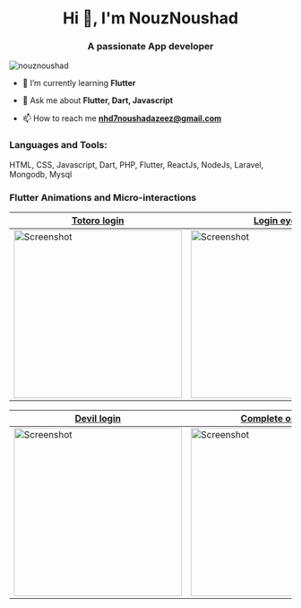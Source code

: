 <h1 align="center">Hi 👋, I'm NouzNoushad</h1>
<h3 align="center">A passionate App developer</h3>

<p align="left"> <img src="https://komarev.com/ghpvc/?username=nouznoushad&label=Profile%20views&color=0e75b6&style=flat" alt="nouznoushad" /> </p>

- 🌱 I’m currently learning **Flutter**

- 💬 Ask me about **Flutter, Dart, Javascript**

- 📫 How to reach me **nhd7noushadazeez@gmail.com**

<h3 align="left">Languages and Tools:</h3>
<p align="left"> HTML, CSS, Javascript, Dart, PHP, Flutter, ReactJs, NodeJs, Laravel, Mongodb, Mysql </p>

### Flutter Animations and Micro-interactions

|[Totoro login]( https://github.com/NouzNoushad/flutter_custompaint_animations/tree/master/totoro_login/lib)|[ Login eye]( https://github.com/NouzNoushad/flutter_custompaint_animations/tree/master/login_eye/lib)|[ Original timer]( https://github.com/NouzNoushad/flutter_custompaint_animations/tree/master/original_timer/lib)|[Pencil cutter]( https://github.com/NouzNoushad/flutter_custompaint_animations/tree/master/pencil_cutter/lib)|[Monster eats]( https://github.com/NouzNoushad/flutter_custompaint_animations/tree/master/monster_eats/lib)
|--|--|--|--|--|
<img src="https://github.com/NouzNoushad/flutter_custompaint_animations/blob/master/totoro_login/totoro_login.gif"  height="300" alt="Screenshot" height="500" alt="Screenshot"/>|<img src="https://github.com/NouzNoushad/flutter_custompaint_animations/blob/master/login_eye/login_eye.gif" height="300" alt="Screenshot"/>|<img src="https://github.com/NouzNoushad/flutter_custompaint_animations/blob/master/original_timer/original_timer.gif"  height="300" alt="Screenshot" height="500" alt="Screenshot"/>|<img src="https://github.com/NouzNoushad/flutter_custompaint_animations/blob/master/pencil_cutter/pencil_cutter.gif" height="300" alt="Screenshot" height="500" alt="Screenshot"/>|<img src="https://github.com/NouzNoushad/flutter_custompaint_animations/blob/master/monster_eats/monster_eats.gif" height="300" alt="Screenshot" height="500" alt="Screenshot"/>

[ Devil login](https://github.com/NouzNoushad/flutter_custompaint_animations/tree/master/devil_login/lib) |[Complete order]( https://github.com/NouzNoushad/flutter_custompaint_animations/tree/master/complete_order/lib)|[ Download concept]( https://github.com/NouzNoushad/flutter_custompaint_animations/tree/master/download_concept/lib)|[ Hand switch]( https://github.com/NouzNoushad/flutter_custompaint_animations/tree/master/hand_switch/lib)|[ Loading hand]( https://github.com/NouzNoushad/flutter_custompaint_animations/tree/master/loading_hand/lib)
|--|--|--|--|--|
<img src="https://github.com/NouzNoushad/flutter_custompaint_animations/blob/master/devil_login/devil_login.gif" height="300" alt="Screenshot"/>|<img src="https://github.com/NouzNoushad/flutter_custompaint_animations/blob/master/complete_order/complete_order.gif" height="300" alt="Screenshot"/>|<img src="https://github.com/NouzNoushad/flutter_custompaint_animations/blob/master/download_concept/download_concept.gif" height="300" alt="Screenshot"/>|<img src="https://github.com/NouzNoushad/flutter_custompaint_animations/blob/master/hand_switch/hand_switch.gif" height="300" alt="Screenshot"/>|<img src="https://github.com/NouzNoushad/flutter_custompaint_animations/blob/master/loading_hand/loading_hand.gif"  height="300" alt="Screenshot" height="500" alt="Screenshot"/>
